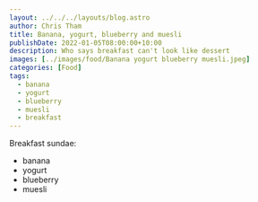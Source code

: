 ```yaml
---
layout: ../../../layouts/blog.astro
author: Chris Tham
title: Banana, yogurt, blueberry and muesli
publishDate: 2022-01-05T08:00:00+10:00
description: Who says breakfast can't look like dessert
images: [../images/food/Banana yogurt blueberry muesli.jpeg]
categories: [Food]
tags:
  - banana
  - yogurt
  - blueberry
  - muesli
  - breakfast
---
```


Breakfast sundae:

- banana
- yogurt
- blueberry
- muesli
